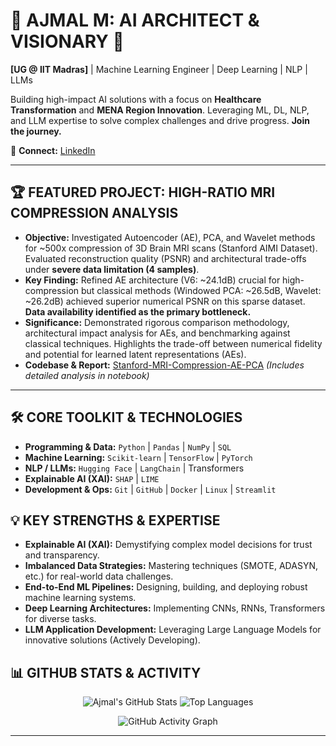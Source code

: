 # 🌌 **AJMAL M: AI ARCHITECT & VISIONARY** 🌠
**[UG @ IIT Madras]** | Machine Learning Engineer | Deep Learning | NLP | LLMs

Building high-impact AI solutions with a focus on **Healthcare Transformation** and **MENA Region Innovation**. Leveraging ML, DL, NLP, and LLM expertise to solve complex challenges and drive progress. **Join the journey.**

🔗 **Connect:** [LinkedIn](https://www.linkedin.com/in/ajmal-m-282670284/)

---

## 🏆 **FEATURED PROJECT: HIGH-RATIO MRI COMPRESSION ANALYSIS**

*   **Objective:** Investigated Autoencoder (AE), PCA, and Wavelet methods for ~500x compression of 3D Brain MRI scans (Stanford AIMI Dataset). Evaluated reconstruction quality (PSNR) and architectural trade-offs under **severe data limitation (4 samples)**.
*   **Key Finding:** Refined AE architecture (V6: ~24.1dB) crucial for high-compression but classical methods (Windowed PCA: ~26.5dB, Wavelet: ~26.2dB) achieved superior numerical PSNR on this sparse dataset. **Data availability identified as the primary bottleneck.**
*   **Significance:** Demonstrated rigorous comparison methodology, architectural impact analysis for AEs, and benchmarking against classical techniques. Highlights the trade-off between numerical fidelity and potential for learned latent representations (AEs).
*   **Codebase & Report:** [Stanford-MRI-Compression-AE-PCA](https://github.com/AjmalMIITM/Stanford-MRI-Compression-AE-PCA) *(Includes detailed analysis in notebook)*

---

## 🛠️ **CORE TOOLKIT & TECHNOLOGIES**

*   **Programming & Data:** `Python` | `Pandas` | `NumPy` | `SQL`
*   **Machine Learning:** `Scikit-learn` | `TensorFlow` | `PyTorch`
*   **NLP / LLMs:** `Hugging Face` | `LangChain` | Transformers
*   **Explainable AI (XAI):** `SHAP` | `LIME`
*   **Development & Ops:** `Git` | `GitHub` | `Docker` | `Linux` | `Streamlit`

## 💡 **KEY STRENGTHS & EXPERTISE**

*   **Explainable AI (XAI):** Demystifying complex model decisions for trust and transparency.
*   **Imbalanced Data Strategies:** Mastering techniques (SMOTE, ADASYN, etc.) for real-world data challenges.
*   **End-to-End ML Pipelines:** Designing, building, and deploying robust machine learning systems.
*   **Deep Learning Architectures:** Implementing CNNs, RNNs, Transformers for diverse tasks.
*   **LLM Application Development:** Leveraging Large Language Models for innovative solutions (Actively Developing).

## 📊 GITHUB STATS & ACTIVITY

<p align="center">
  <img src="https://github-readme-stats.vercel.app/api?username=AjmalMIITM&show_icons=true&theme=midnight-purple&include_all_commits=true&count_private=true&hide_border=true&rank_icon=github" alt="Ajmal's GitHub Stats" />
  <img src="https://github-readme-stats.vercel.app/api/top-langs/?username=AjmalMIITM&theme=midnight-purple&layout=compact&hide_border=true" alt="Top Languages" />
</p>
<p align="center">
  <img src="https://github-readme-activity-graph.vercel.app/graph?username=AjmalMIITM&theme=github-compact&hide_border=true&area=true" alt="GitHub Activity Graph"/>
</p>

---
